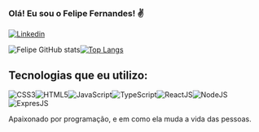 ### Olá! Eu sou o Felipe Fernandes! ✌️

[![Linkedin](https://img.shields.io/badge/LinkedIn-0077B5?style=for-the-badge&logo=linkedin&logoColor=white)](https://www.linkedin.com/in/felipe-fernandes-ab7a3622a/)

![Felipe GitHub stats](https://github-readme-stats.vercel.app/api?username=FelipeFernandes777&show_icons=true&theme=dracula)[![Top Langs](https://github-readme-stats.vercel.app/api/top-langs/?username=FelipeFernandes777)](https://github.com/anuraghazra/github-readme-stats)
## Tecnologias que eu utilizo:

<img src="https://img.shields.io/badge/CSS-239120?&style=for-the-badge&logo=css3&logoColor=white" alt="CSS3" /><img src="https://img.shields.io/badge/HTML-239120?style=for-the-badge&logo=html5&logoColor=white" alt="HTML5" /><img src="https://img.shields.io/badge/JavaScript-F7DF1E?style=for-the-badge&logo=javascript&logoColor=black" alt="JavaScript" /><img src="https://img.shields.io/badge/TypeScript-007ACC?style=for-the-badge&logo=typescript&logoColor=whit" alt="TypeScript" /><img src="https://img.shields.io/badge/React-20232A?style=for-the-badge&logo=react&logoColor=61DAFB" alt="ReactJS" /><img src="https://img.shields.io/badge/Node.js-43853D?style=for-the-badge&logo=node.js&logoColor=white" alt="NodeJS" /><img src="https://img.shields.io/badge/Express.js-404D59?style=for-the-badge" alt="ExpresJS" />

Apaixonado por programação, e em como ela muda a vida das pessoas.
